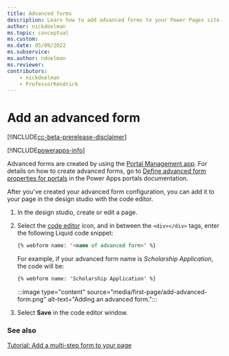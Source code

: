 ```yaml
---
title: Advanced forms
description: Learn how to add advanced forms to your Power Pages site.
author: nickdoelman
ms.topic: conceptual
ms.custom: 
ms.date: 05/09/2022
ms.subservice:
ms.author: ndoelman 
ms.reviewer: 
contributors:
    - nickdoelman
    - ProfessorKendrick
---
```


# Add an advanced form

[!INCLUDE[cc-beta-prerelease-disclaimer](../includes/cc-beta-prerelease-disclaimer.md)]

[!INCLUDE[powerapps-info](../includes/cc-powerapps-info.md)]

Advanced forms are created by using the [Portal Management app](../configure/portal-management-app.md). For details on how to create advanced forms, go to [Define advanced form properties for portals](/power-apps/maker/portals/configure/web-form-properties) in the Power Apps portals documentation.

After you've created your advanced form configuration, you can add it to your page in the design studio with the code editor.

1. In the design studio, create or edit a page.

1. Select the [code editor](code-editor.md) icon, and in between the `<div></div>` tags, enter the following Liquid code snippet:

    ```html
    {% webform name: '<name of advanced form>' %}
    ```

    For example, if your advanced form name is *Scholarship Application*, the code will be:

    ```html
    {% webform name: 'Scholarship Application' %}
    ```

    :::image type="content" source="media/first-page/add-advanced-form.png" alt-text="Adding an advanced form.":::

1. Select **Save** in the code editor window.

### See also

[Tutorial: Add a multi-step form to your page](tutorial-add-multi-step-form.md)<br>
